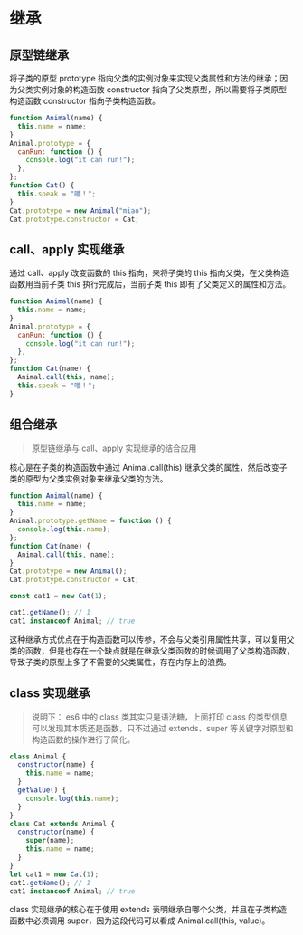 # 继承

## 原型链继承

将子类的原型 prototype 指向父类的实例对象来实现父类属性和方法的继承；因为父类实例对象的构造函数 constructor 指向了父类原型，所以需要将子类原型构造函数 constructor 指向子类构造函数。

```javascript
function Animal(name) {
  this.name = name;
}
Animal.prototype = {
  canRun: function () {
    console.log("it can run!");
  },
};
function Cat() {
  this.speak = "喵！";
}
Cat.prototype = new Animal("miao");
Cat.prototype.constructor = Cat;
```

## call、apply 实现继承

通过 call、apply 改变函数的 this 指向，来将子类的 this 指向父类，在父类构造函数用当前子类 this 执行完成后，当前子类 this 即有了父类定义的属性和方法。

```javascript
function Animal(name) {
  this.name = name;
}
Animal.prototype = {
  canRun: function () {
    console.log("it can run!");
  },
};
function Cat(name) {
  Animal.call(this, name);
  this.speak = "喵！";
}
```

## 组合继承

> 原型链继承与 call、apply 实现继承的结合应用

核心是在子类的构造函数中通过 Animal.call(this) 继承父类的属性，然后改变子类的原型为父类实例对象来继承父类的方法。

```javascript
function Animal(name) {
  this.name = name;
}
Animal.prototype.getName = function () {
  console.log(this.name);
};
function Cat(name) {
  Animal.call(this, name);
}
Cat.prototype = new Animal();
Cat.prototype.constructor = Cat;

const cat1 = new Cat(1);

cat1.getName(); // 1
cat1 instanceof Animal; // true
```

这种继承方式优点在于构造函数可以传参，不会与父类引用属性共享，可以复用父类的函数，但是也存在一个缺点就是在继承父类函数的时候调用了父类构造函数，导致子类的原型上多了不需要的父类属性，存在内存上的浪费。

## class 实现继承

> 说明下： es6 中的 class 类其实只是语法糖，上面打印 class 的类型信息可以发现其本质还是函数，只不过通过 extends、super 等关键字对原型和构造函数的操作进行了简化。

```javascript
class Animal {
  constructor(name) {
    this.name = name;
  }
  getValue() {
    console.log(this.name);
  }
}
class Cat extends Animal {
  constructor(name) {
    super(name);
    this.name = name;
  }
}
let cat1 = new Cat(1);
cat1.getName(); // 1
cat1 instanceof Animal; // true
```

class 实现继承的核心在于使用 extends 表明继承自哪个父类，并且在子类构造函数中必须调用 super，因为这段代码可以看成 Animal.call(this, value)。
